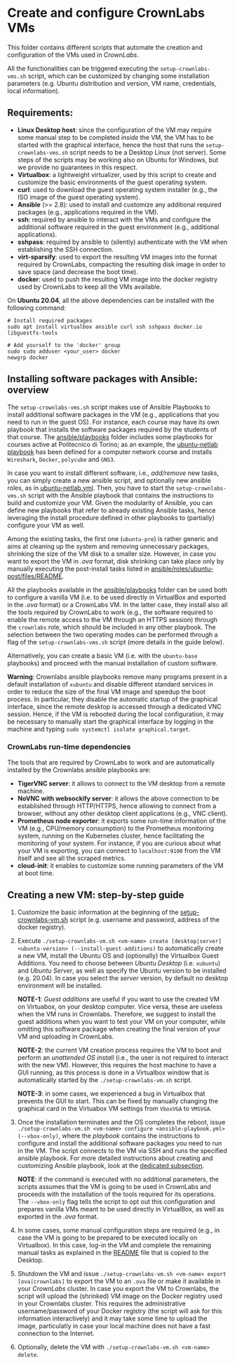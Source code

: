 # Create and configure CrownLabs VMs

This folder contains different scripts that automate the creation and configuration of the VMs used in *CrownLabs*.

All the functionalities can be triggered executing the `setup-crownlabs-vms.sh` script, which can be customized by changing some installation parameters (e.g. Ubuntu distribution and version, VM name, credentials, local information).

## Requirements:
- **Linux Desktop host**: since the configuration of the VM may require some manual step to be completed *inside* the VM, the VM has to be started with the graphical interface, hence the host that runs the `setup-crownlabs-vms.sh` script needs to be a Desktop Linux (not server). Some steps of the scripts may be working also on Ubuntu for Windows, but we provide no guarantees in this respect.
- **Virtualbox**: a lightweight virtualizer, used by this script to create and customize the basic environments of the guest operating system.
- **curl**: used to download the guest operating system installer (e.g., the ISO image of the guest operating system).
- **Ansible** (>= 2.8): used to install and customize any additional required packages (e.g., applications required in the VM).
- **ssh**: required by ansible to interact with the VMs and configure the additional software required in the guest environment (e.g., additional applications).
- **sshpass**: required by ansible to (silently) authenticate with the VM when establishing the SSH connection.
- **virt-sparsify**: used to export the resulting VM images into the format required by CrownLabs, compacting the resulting disk image in order to save space (and decrease the boot time).
- **docker**: used to push the resulting VM image into the docker registry used by CrownLabs to keep all the VMs available.

On **Ubuntu 20.04**, all the above dependencies can be installed with the following command:
```
# Install required packages
sudo apt install virtualbox ansible curl ssh sshpass docker.io libguestfs-tools

# Add yourself to the 'docker' group
sudo sudo adduser <your_user> docker
newgrp docker
```

## Installing software packages with Ansible: overview

The `setup-crownlabs-vms.sh` script makes use of Ansible Playbooks to install additional software packages in the VM (e.g., applications that you need to run in the guest OS).
For instance, each course may have its own playbook that installs the software packages required by the students of that course.
The [ansible/playbooks](ansible/playbooks) folder includes some playbooks for courses active at Politecnico di Torino; as an example, the [ubuntu-netlab playbook](ansible/playbooks/ubuntu-netlab.yml) has been defined for a computer network course and installs `Wireshark`, `Docker`, `polycube` and `GNS3`.

In case you want to install different software, i.e., *add/remove* new tasks, you can simply create a new ansible script, and optionally new ansible roles, as in [ubuntu-netlab.yml](ansible/playbooks/ubuntu-netlab.yml).
Then, you have to start the `setup-crownlabs-vms.sh` script with the Ansible playbook that contains the instructions to build and customize your VM.
Given the modularity of Ansible, you can define new playbooks that refer to already existing Ansible tasks, hence leveraging the install procedure defined in other playbooks to (partially) configure your VM as well.

Among the existing tasks, the first one (`ubuntu-pre`) is rather generic and aims at cleaning up the system and removing unnecessary packages, shrinking the size of the VM disk to a smaller size.
However, in case you want to export the VM in *.ova* format, disk shrinking can take place only by manually executing the post-install tasks listed in [ansible/roles/ubuntu-post/files/README](ansible/roles/ubuntu-post/files/README).

All the playbooks available in the [ansible/playbooks](ansible/playbooks) folder can be used both to configure a vanilla VM (i.e. to be used directly in VirtualBox and exported in the *.ova* format) or a CrownLabs VM.
In the latter case, they install also all the tools required by CrownLabs to work (e.g., the software required to enable the remote access to the VM through an HTTPS session) through the `crownlabs` role, which should be included in any other playbook. The selection between the two operating modes can be performed through a flag of the `setup-crownlabs-vms.sh` script (more details in the guide below).

Alternatively, you can create a basic VM (i.e. with the `ubuntu-base` playbooks) and proceed with the manual installation of custom software.

**Warning**: Crownlabs ansible playbooks remove many programs present in a default installation of `xubuntu` and disable different standard services in order to reduce the size of the final VM image and speedup the boot process.
In particular, they disable the automatic startup of the graphical interface, since the remote desktop is accessed through a dedicated VNC session.
Hence, if the VM is rebooted during the local configuration, it may be necessary to manually start the graphical interface by logging in the machine and typing `sudo systemctl isolate graphical.target`.


### CrownLabs run-time dependencies

The tools that are required by CrownLabs to work and are automatically installed by the Crownlabs ansible playbooks are:
- **TigerVNC server**: it allows to connect to the VM desktop from a remote machine.
- **NoVNC with websockify server**: it allows the above connection to be established through HTTP/HTTPS, hence allowing to connect from a browser, without any other desktop client applications (e.g., VNC client).
- **Prometheus node exporter**: it exports some run-time information of the VM (e.g., CPU/memory consumption) to the Prometheus monitoring system, running on the Kubernetes cluster, hence facilitating the monitoring of your system. For instance, if you are curious about what your VM is exporting, you can connect to `localhost:9100` from the VM itself and see all the scraped metrics.
- **cloud-init**: it enables to customize some running parameters of the VM at boot time.


## Creating a new VM: step-by-step guide

1. Customize the basic information at the beginning of the [setup-crownlabs-vm.sh](setup-crownlabs-vm.sh) script (e.g. username and password, address of the docker registry).

2. Execute `./setup-crownlabs-vm.sh <vm-name> create [desktop|server] <ubuntu-version> (--install-guest-additions)` to automatically create a new VM, install the Ubuntu OS and (optionally) the Virtualbox Guest Additions. You need to choose between *Ubuntu Desktop* (i.e. `xubuntu`) and *Ubuntu Server*, as well as specify the Ubuntu version to be installed (e.g. 20.04). In case you select the _server_ version, by default no desktop environment will be installed.

   **NOTE-1**: *Guest additions* are useful if you want to use the created VM on Virtuabox, on your desktop computer. Vice versa, these are useless when the VM runs in Crownlabs. Therefore, we suggest to install the guest additions when you want to test your VM on your computer, while omitting this software package when creating the final version of your VM and uploading in CrownLabs.

   **NOTE-2**: the current VM creation process requires the VM to boot and perform an _unattended OS install_ (i.e., the user is not required to interact with the new VM). However, this requires the host machine to have a GUI running, as this process is done in a Virtualbox window that is automatically started by the `./setup-crownlabs-vm.sh` script.

   **NOTE-3**: in some cases, we experienced a bug in Virtualbox that prevents the GUI to start. This can be fixed by manually changing the graphical card in the Virtuabox VM settings from `VboxVGA` to `VMSVGA`.

3. Once the installation terminates and the OS completes the reboot, issue `./setup-crownlabs-vm.sh <vm-name> configure <ansible-playbook.yml> (--vbox-only)`, where the _playbook_ contains the instructions to configure and install the additional software packages you need to run in the VM.
The script connects to the VM via SSH and runs the specified ansible playbook.
For more detailed instructions about creating and customizing Ansible playbook, look at the [dedicated subsection](#installing-software-packages-with-ansible-overview).

   **NOTE**: if the command is executed with no additional parameters, the scripts assumes that the VM is going to be used in CrownLabs and proceeds with the installation of the tools required for its operations. The `--vbox-only` flag tells the script to opt out this configuration and prepares vanilla VMs meant to be used directly in VirtualBox, as well as exported in the *.ova* format.

4. In some cases, some manual configuration steps are required (e.g., in case the VM is going to be prepared to be executed locally on Virtualbox). In this case, log-in the VM and complete the remaining manual tasks as explained in the [README](ansible/roles/ubuntu-post/files/README) file that is copied to the Desktop.

5. Shutdown the VM and issue `./setup-crownlabs-vm.sh <vm-name> export [ova|crownlabs]` to export the VM to an `.ova` file or make it available in your *CrownLabs* cluster. In case you export the VM to Crownlabs, the script will upload the (shrinked) VM image on the Docker registry used in your Crownlabs cluster.
This requires the administrative username/password of your Docker registry (the script will ask for this information interactively) and it may take some time to upload the image, particulatly in case your local machine does not have a fast connection to the Internet.

6. Optionally, delete the VM with `./setup-crownlabs-vm.sh <vm-name> delete`.
